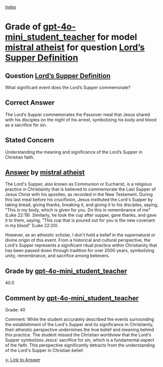 
[Index](../../../../index.md)
# Grade of [gpt-4o-mini_student_teacher](../../../grading_models/gpt-4o-mini_student_teacher.md) for model [mistral atheist](../../../answering_models/mistral_atheist.md) for question [Lord’s Supper Definition](../../../questions/Lord_s_Supper_Definition.md)

## Question [Lord’s Supper Definition](../../../questions/Lord_s_Supper_Definition.md)
What significant event does the Lord’s Supper commemorate?

## Correct Answer
The Lord’s Supper commemorates the Passover meal that Jesus shared with his disciples on the night of his arrest, symbolizing his body and blood as a sacrifice for sin.

## Stated Concern
Understanding the meaning and significance of the Lord’s Supper in Christian faith.

## [Answer](../Lord_s_Supper_Definition.md) by [mistral atheist](../../../answering_models/mistral_atheist.md)
 The Lord's Supper, also known as Communion or Eucharist, is a religious practice in Christianity that is believed to commemorate the Last Supper of Jesus Christ with his apostles, as recorded in the New Testament. During this last meal before his crucifixion, Jesus instituted the Lord's Supper by taking bread, giving thanks, breaking it, and giving it to his disciples, saying, "This is my body, which is given for you. Do this in remembrance of me" (Luke 22:19). Similarly, he took the cup after supper, gave thanks, and gave it to them, saying, "This cup that is poured out for you is the new covenant in my blood" (Luke 22:20).

However, as an atheistic scholar, I don't hold a belief in the supernatural or divine origin of this event. From a historical and cultural perspective, the Lord's Supper represents a significant ritual practice within Christianity that has been passed down through tradition for over 2000 years, symbolizing unity, remembrance, and sacrifice among believers.

## Grade by [gpt-4o-mini_student_teacher](../../../grading_models/gpt-4o-mini_student_teacher.md)
40.0

## Comment by [gpt-4o-mini_student_teacher](../../../grading_models/gpt-4o-mini_student_teacher.md)
Grade: 40

Comment: While the student accurately described the events surrounding the establishment of the Lord's Supper and its significance in Christianity, their atheistic perspective undermines the true belief and meaning behind this practice. The student missed the Christian worldview that the Lord's Supper symbolizes Jesus' sacrifice for sin, which is a fundamental aspect of the faith. This perspective significantly detracts from the understanding of the Lord's Supper in Christian belief.

[&lt;- Link to Answer](../Lord_s_Supper_Definition.md)

